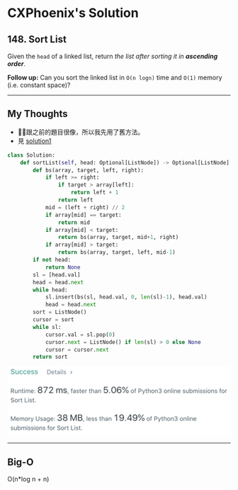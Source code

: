 CXPhoenix's Solution
===

## 148. Sort List

<p>Given the <code>head</code> of a linked list, return <em>the list after sorting it in <strong>ascending order</strong></em>.</p>

<p><strong>Follow up:</strong> Can you sort the linked list in <code>O(n logn)</code> time and <code>O(1)</code>&nbsp;memory (i.e. constant space)?</p>

---

## My Thoughts

- 跟之前的題目很像，所以我先用了舊方法。
- 見 [solution1](./solution1.py)

```python
class Solution:
    def sortList(self, head: Optional[ListNode]) -> Optional[ListNode]:
        def bs(array, target, left, right):
            if left >= right:
                if target > array[left]:
                    return left + 1
                return left
            mid = (left + right) // 2
            if array[mid] == target:
                return mid
            if array[mid] < target:
                return bs(array, target, mid+1, right)
            if array[mid] > target:
                return bs(array, target, left, mid-1)
        if not head:
            return None
        sl = [head.val]
        head = head.next
        while head:
            sl.insert(bs(sl, head.val, 0, len(sl)-1), head.val)
            head = head.next
        sort = ListNode()
        cursor = sort
        while sl:
            cursor.val = sl.pop(0)
            cursor.next = ListNode() if len(sl) > 0 else None
            cursor = cursor.next
        return sort
```

<img src="./solution1.png">

---

## Big-O

O(n\*log n + n)